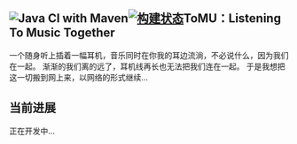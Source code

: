 ## ![Java CI with Maven](https://github.com/frontc/tomu/workflows/Java%20CI%20with%20Maven/badge.svg?branch=master)[![构建状态](https://lefer.coding.net/badges/tomu/job/256548/master/build.svg)](https://lefer.coding.net/p/tomu/ci/job)ToMU：Listening To Music Together 
一个随身听上插着一幅耳机，音乐同时在你我的耳边流淌，不必说什么，因为我们在一起。
渐渐的我们离的远了，耳机线再长也无法把我们连在一起。
于是我想把这一切搬到网上来，以网络的形式继续...

## 当前进展
正在开发中...
